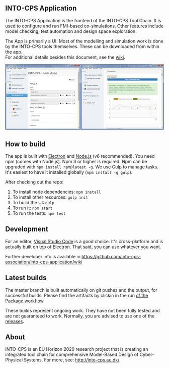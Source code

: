 INTO-CPS Application
---

The INTO-CPS Application is the frontend of the INTO-CPS Tool Chain. It is used
to configure and run FMI-based co-simulations. Other features include model
checking, test automation and design space exploration.

The App is primarily a UI. Most of the modelling and simulation work is done by
the INTO-CPS tools themselves. These can be downloaded from within the app.  
For additional details besides this document, see the [wiki](https://github.com/INTO-CPS-Association/into-cps-application/wiki). 

![The INTO-CPS Application](src/resources/screenshot.png?raw=true "The INTO-CPS App")


How to build
---
The app is built with [Electron](http://electron.atom.io/) and
[Node.js](https://nodejs.org/) (v6 recommended). You need npm (comes with Node.js). Npm 3 or higher is required. Npm
can be upgraded with `npm install npm@latest -g`. We use Gulp to manage tasks. It's easiest to have it installed globally (`npm install -g gulp`). 

After checking out the repo:

1. To install node dependencies: `npm install`
2. To install other resources: `gulp init`
3. To build the UI: `gulp`
4. To run it: `npm start`
5. To run the tests: `npm test`


Development
---
For an editor, [Visual Studio Code](https://code.visualstudio.com/) is a good choice. It's
cross-platform and is actually built on top of Electron. That said, you can use
whatever you want.

Further developer info is available in https://github.com/into-cps-association/into-cps-application/wiki

Latest builds
---
The master branch is built automatically on git pushes and the output, for
successful builds. Please find the artifacts by clickin in the run [of the Package workflow](https://github.com/INTO-CPS-Association/into-cps-application/actions?query=workflow%3APackage).

These builds represent ongoing work. They have not been fully tested and are
not guaranteed to work. Normally, you are advised to use one of the
[releases](https://github.com/INTO-CPS-Association/into-cps-application/releases).


About
---
INTO-CPS is an EU Horizon 2020 research project that is creating an integrated
tool chain for comprehensive Model-Based Design of Cyber-Physical Systems.  For
more, see: http://into-cps.au.dk/

